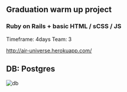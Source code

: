 ## Graduation warm up project
### Ruby on Rails + basic HTML / sCSS / JS

Timeframe: 4days
Team: 3

http://air-universe.herokuapp.com/

## DB: Postgres
![db](https://ibb.co/r24qJDC)
